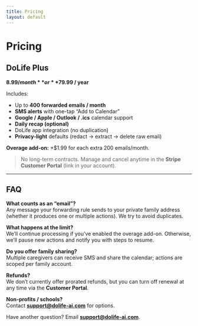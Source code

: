 ```yaml
---
title: Pricing
layout: default
---
```


# Pricing

## DoLife Plus
**$8.99 / month** or **$79.99 / year**

Includes:
- Up to **400 forwarded emails / month**
- **SMS alerts** with one-tap “Add to Calendar”
- **Google / Apple / Outlook / .ics** calendar support
- **Daily recap (optional)**
- DoLife app integration (no duplication)
- **Privacy-light** defaults (redact → extract → delete raw email)

**Overage add-on:** +$1.99 for each extra 200 emails/month.

> No long-term contracts. Manage and cancel anytime in the **Stripe Customer Portal** (link in your account).

---

## FAQ

**What counts as an “email”?**  
Any message your forwarding rule sends to your private family address (whether it produces one or multiple actions). We try to avoid duplicates.

**What happens at the limit?**  
We’ll continue processing if you’ve enabled the overage add-on. Otherwise, we’ll pause new actions and notify you with steps to resume.

**Do you offer family sharing?**  
Multiple caregivers can receive SMS and share the calendar; actions are scoped per family account.

**Refunds?**  
We don’t currently offer prorated refunds, but you can turn off renewal at any time via the **Customer Portal**.

**Non-profits / schools?**  
Contact **support@dolife-ai.com** for options.

Have another question? Email **support@dolife-ai.com**.
